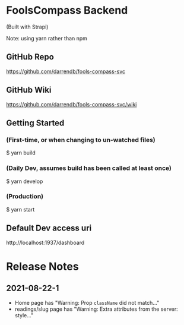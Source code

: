 # FoolsCompass Backend
(Built with Strapi)

Note: using yarn rather than npm

## GitHub Repo
https://github.com/darrendb/fools-compass-svc
## GitHub Wiki
https://github.com/darrendb/fools-compass-svc/wiki

## Getting Started
### (First-time, or when changing to un-watched files)
$ yarn build

### (Daily Dev, assumes build has been called at least once)
$ yarn develop

### (Production)
$ yarn start

## Default Dev access uri
http://localhost:1937/dashboard

# Release Notes
## 2021-08-22-1
- Home page has "Warning: Prop `className` did not match..."
- readings/slug page has "Warning: Extra attributes from the server: style..."

